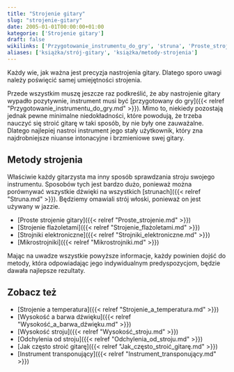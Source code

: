 ```yaml
---
title: "Strojenie gitary"
slug: "strojenie-gitary"
date: 2005-01-01T00:00:00+01:00
kategorie: ['Strojenie gitary']
draft: false
wikilinks: ['Przygotowanie_instrumentu_do_gry', 'struna', 'Proste_strojenie', 'Strojenie_fla%C5%BColetami', 'Strojniki_elektroniczne', 'Mikrostrojniki', 'Strojenie_a_temperatura', 'Wysoko%C5%9B%C4%87_a_barwa_d%C5%BAwi%C4%99ku', 'Wysoko%C5%9B%C4%87_stroju', 'Odchylenia_od_stroju', 'Jak_cz%C4%99sto_stroi%C4%87_gitar%C4%99', 'Instrument_transponuj%C4%85cy']
aliases: ['książka/strój-gitary', 'książka/metody-strojenia']
---
```

Każdy wie, jak ważna jest precyzja nastrojenia gitary. Dlatego sporo
uwagi należy poświęcić samej umiejętności strojenia.

Przede wszystkim muszę jeszcze raz podkreślić, że aby nastrojenie gitary
wypadło pozytywnie, instrument musi być [przygotowany do
gry]({{< relref "Przygotowanie_instrumentu_do_gry.md" >}}). Mimo to, niekiedy
pozostają jednak pewne minimalne niedokładności, które powodują, że
trzeba nauczyć się stroić gitarę w taki sposób, by nie były one
zauważalne. Dlatego najlepiej nastroi instrument jego stały użytkownik,
który zna najdrobniejsze niuanse intonacyjne i brzmieniowe swej gitary.

## Metody strojenia

Właściwie każdy gitarzysta ma inny sposób sprawdzania stroju swojego
instrumentu. Sposobów tych jest bardzo dużo, ponieważ można porównywać
wszystkie dźwięki na wszystkich [strunach]({{< relref "Struna.md" >}}). Będziemy
omawiali strój włoski, ponieważ on jest używany w jazzie.

  - [Proste strojenie gitary]({{< relref "Proste_strojenie.md" >}})
  - [Strojenie flażoletami]({{< relref "Strojenie_flażoletami.md" >}})
  - [Strojniki elektroniczne]({{< relref "Strojniki_elektroniczne.md" >}})
  - [Mikrostrojniki]({{< relref "Mikrostrojniki.md" >}})

Mając na uwadze wszystkie powyższe informacje, każdy powinien dojść do
metody, która odpowiadając jego indywidualnym predyspozycjom, będzie
dawała najlepsze rezultaty.

## Zobacz też

  - [Strojenie a temperatura]({{< relref "Strojenie_a_temperatura.md" >}})
  - [Wysokość a barwa dźwięku]({{< relref "Wysokość_a_barwa_dźwięku.md" >}})
  - [Wysokość stroju]({{< relref "Wysokość_stroju.md" >}})
  - [Odchylenia od stroju]({{< relref "Odchylenia_od_stroju.md" >}})
  - [Jak często stroić gitarę]({{< relref "Jak_często_stroić_gitarę.md" >}})
  - [Instrument transponujący]({{< relref "Instrument_transponujący.md" >}})

